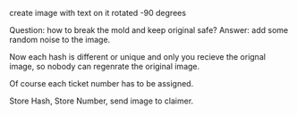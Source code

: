 create image with text on it rotated -90 degrees

Question: how to break the mold and keep original safe?
Answer: add some random noise to the image.

Now each hash is different or unique and only you recieve the orignal image, so nobody can regenrate the original image.

Of course each ticket number has to be assigned.

Store Hash, Store Number, send image to claimer.
